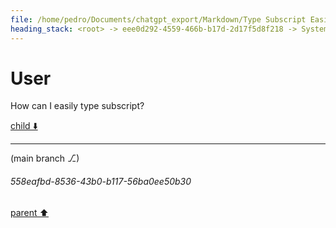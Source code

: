 ```yaml
---
file: /home/pedro/Documents/chatgpt_export/Markdown/Type Subscript Easily.md
heading_stack: <root> -> eee0d292-4559-466b-b17d-2d17f5d8f218 -> System -> 331422e4-634f-4103-9e1e-d78d07900e36 -> System -> aaa22117-ecf7-45c7-bf57-e13b9f71a717 -> User
---
```

# User

How can I easily type subscript?

[child ⬇️](#558eafbd-8536-43b0-b117-56ba0ee50b30)

---

(main branch ⎇)
###### 558eafbd-8536-43b0-b117-56ba0ee50b30
[parent ⬆️](#aaa22117-ecf7-45c7-bf57-e13b9f71a717)
